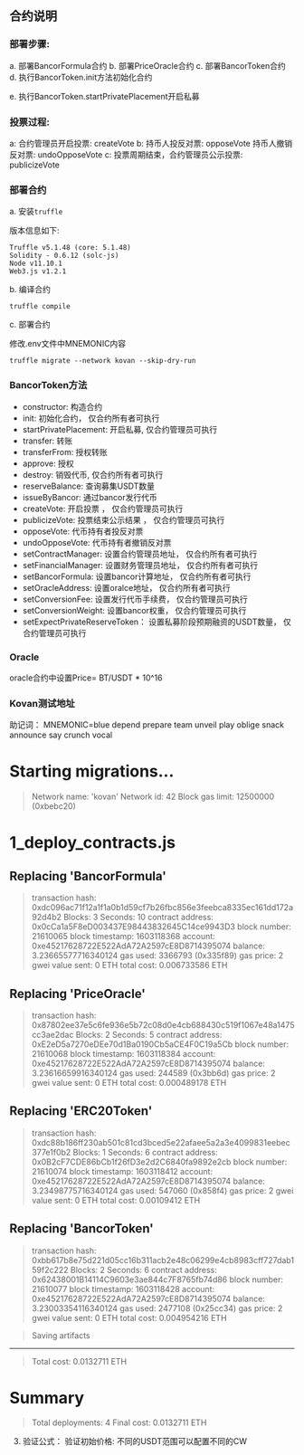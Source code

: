 ## 合约说明

### 部署步骤:

   a. 部署BancorFormula合约
   b. 部署PriceOracle合约
   c. 部署BancorToken合约
   d. 执行BancorToken.init方法初始化合约

   e. 执行BancorToken.startPrivatePlacement开启私募

### 投票过程:

   a: 合约管理员开启投票: createVote
   b: 持币人投反对票:   opposeVote
      持币人撤销反对票:  undoOpposeVote
   c: 投票周期结束，合约管理员公示投票: publicizeVote


### 部署合约

a. 安装`truffle`

版本信息如下:

```
Truffle v5.1.48 (core: 5.1.48)
Solidity - 0.6.12 (solc-js)
Node v11.10.1
Web3.js v1.2.1
```

b. 编译合约

```
truffle compile
```

c. 部署合约

修改.env文件中MNEMONIC内容

```
truffle migrate --network kovan --skip-dry-run
```



### BancorToken方法

* constructor: 构造合约
* init: 初始化合约， 仅合约所有者可执行
* startPrivatePlacement: 开启私募, 仅合约管理员可执行
* transfer: 转账
* transferFrom: 授权转账
* approve: 授权
* destroy: 销毁代币, 仅合约所有者可执行
* reserveBalance: 查询募集USDT数量
* issueByBancor: 通过bancor发行代币
* createVote: 开启投票 ， 仅合约管理员可执行
* publicizeVote: 投票结束公示结果 ， 仅合约管理员可执行
* opposeVote: 代币持有者投反对票
* undoOpposeVote: 代币持有者撤销反对票
* setContractManager: 设置合约管理员地址， 仅合约所有者可执行
* setFinancialManager: 设置财务管理员地址， 仅合约所有者可执行
* setBancorFormula: 设置bancor计算地址， 仅合约所有者可执行
* setOracleAddress:  设置oralce地址， 仅合约所有者可执行
* setConversionFee: 设置发行代币手续费， 仅合约管理员可执行
* setConversionWeight: 设置bancor权重， 仅合约管理员可执行
* setExpectPrivateReserveToken： 设置私募阶段预期融资的USDT数量， 仅合约管理员可执行


### Oracle

oracle合约中设置Price= BT/USDT * 10^16



### Kovan测试地址

助记词： MNEMONIC=blue depend prepare team unveil play oblige snack announce say crunch vocal


Starting migrations...
======================
> Network name:    'kovan'
> Network id:      42
> Block gas limit: 12500000 (0xbebc20)


1_deploy_contracts.js
=====================

   Replacing 'BancorFormula'
   -------------------------
   > transaction hash:    0xdc096ac71f12a1f1a0b1d59cf7b26fbc856e3feebca8335ec161dd172a92d4b2
   > Blocks: 3            Seconds: 10
   > contract address:    0x0cCa1a5F8eD003437E98443832645C14ce9943D3
   > block number:        21610065
   > block timestamp:     1603118368
   > account:             0xe45217628722E522AdA72A2597cE8D8714395074
   > balance:             3.23665577716340124
   > gas used:            3366793 (0x335f89)
   > gas price:           2 gwei
   > value sent:          0 ETH
   > total cost:          0.006733586 ETH


   Replacing 'PriceOracle'
   -----------------------
   > transaction hash:    0x87802ee37e5c6fe936e5b72c08d0e4cb688430c519f1067e48a1475cc3ae2dac
   > Blocks: 2            Seconds: 5
   > contract address:    0xE2eD5a7270eDEe70d1Ba0190Cb5aCE4F0C19a5Cb
   > block number:        21610068
   > block timestamp:     1603118384
   > account:             0xe45217628722E522AdA72A2597cE8D8714395074
   > balance:             3.23616659916340124
   > gas used:            244589 (0x3bb6d)
   > gas price:           2 gwei
   > value sent:          0 ETH
   > total cost:          0.000489178 ETH


   Replacing 'ERC20Token'
   ----------------------
   > transaction hash:    0xdc88b186ff230ab501c81cd3bced5e22afaee5a2a3e4099831eebec377e1f0b2
   > Blocks: 1            Seconds: 6
   > contract address:    0x0B2cF7CDE86bCb1f26fD3e2d2C6840fa9892e2cb
   > block number:        21610074
   > block timestamp:     1603118412
   > account:             0xe45217628722E522AdA72A2597cE8D8714395074
   > balance:             3.23498775716340124
   > gas used:            547060 (0x858f4)
   > gas price:           2 gwei
   > value sent:          0 ETH
   > total cost:          0.00109412 ETH


   Replacing 'BancorToken'
   -----------------------
   > transaction hash:    0xbb617b8e75d221d05cc16b311acb2e48c06299e4cb8983cff727dab159f2c222
   > Blocks: 2            Seconds: 6
   > contract address:    0x62438001B14114C9603e3ae844c7F8765fb74d86
   > block number:        21610077
   > block timestamp:     1603118428
   > account:             0xe45217628722E522AdA72A2597cE8D8714395074
   > balance:             3.23003354116340124
   > gas used:            2477108 (0x25cc34)
   > gas price:           2 gwei
   > value sent:          0 ETH
   > total cost:          0.004954216 ETH

   > Saving artifacts
   -------------------------------------
   > Total cost:           0.0132711 ETH


Summary
=======
> Total deployments:   4
> Final cost:          0.0132711 ETH



3. 验证公式： 验证初始价格:
   不同的USDT范围可以配置不同的CW
